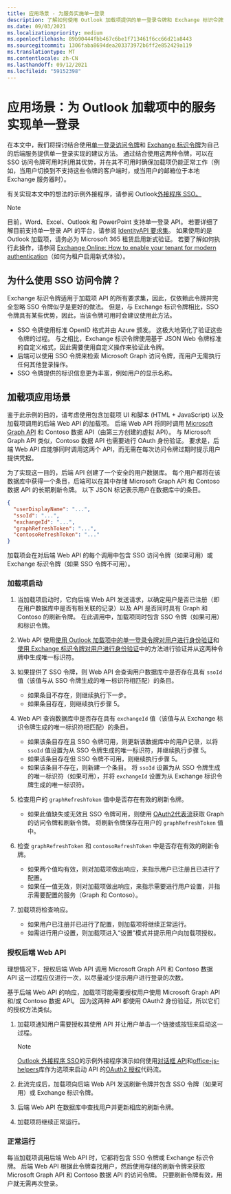 ```yaml
---
title: 应用场景 - 为服务实施单一登录
description: 了解如何使用 Outlook 加载项提供的单一登录令牌和 Exchange 标识令牌为服务实现 SSO。
ms.date: 09/03/2021
ms.localizationpriority: medium
ms.openlocfilehash: 89b90444fbb467c6be1f713461f6cc66d21a8443
ms.sourcegitcommit: 1306faba8694dea203373972b6ff2e852429a119
ms.translationtype: MT
ms.contentlocale: zh-CN
ms.lasthandoff: 09/12/2021
ms.locfileid: "59152398"
---
```

# <a name="scenario-implement-single-sign-on-to-your-service-in-an-outlook-add-in"></a>应用场景：为 Outlook 加载项中的服务实现单一登录

在本文中，我们将探讨结合使用[单一登录访问令牌](authenticate-a-user-with-an-sso-token.md)和 [Exchange 标识令牌](authenticate-a-user-with-an-identity-token.md)为自己的后端服务提供单一登录实现的建议方法。 通过结合使用这两种令牌，可以在 SSO 访问令牌可用时利用其优势，并在其不可用时确保加载项仍能正常工作（例如，当用户切换到不支持这些令牌的客户端时，或当用户的邮箱位于本地 Exchange 服务器时）。

有关实现本文中的想法的示例外接程序，请参阅 Outlook[外接程序 SSO。](https://github.com/OfficeDev/PnP-OfficeAddins/tree/main/Samples/auth/Outlook-Add-in-SSO)


> [!NOTE]
> 目前，Word、Excel、Outlook 和 PowerPoint 支持单一登录 API。 若要详细了解目前支持单一登录 API 的平台，请参阅 [IdentityAPI 要求集](../reference/requirement-sets/identity-api-requirement-sets.md)。
> 如果使用的是 Outlook 加载项，请务必为 Microsoft 365 租赁启用新式验证。 若要了解如何执行此操作，请参阅 [Exchange Online: How to enable your tenant for modern authentication](https://social.technet.microsoft.com/wiki/contents/articles/32711.exchange-online-how-to-enable-your-tenant-for-modern-authentication.aspx)（如何为租户启用新式体验）。


## <a name="why-use-the-sso-access-token"></a>为什么使用 SSO 访问令牌？

Exchange 标识令牌适用于加载项 API 的所有要求集，因此，仅依赖此令牌并完全忽略 SSO 令牌似乎是更好的做法。 但是，与 Exchange 标识令牌相比，SSO 令牌具有某些优势，因此，当该令牌可用时会建议使用此方法。

- SSO 令牌使用标准 OpenID 格式并由 Azure 颁发。 这极大地简化了验证这些令牌的过程。 与之相比，Exchange 标识令牌使用基于 JSON Web 令牌标准的自定义格式，因此需要使用自定义操作来验证此令牌。
- 后端可以使用 SSO 令牌来检索 Microsoft Graph 访问令牌，而用户无需执行任何其他登录操作。
- SSO 令牌提供的标识信息更为丰富，例如用户的显示名称。

## <a name="add-in-scenario"></a>加载项应用场景

鉴于此示例的目的，请考虑使用包含加载项 UI 和脚本 (HTML + JavaScript) 以及加载项调用的后端 Web API 的加载项。 后端 Web API 将同时调用 [Microsoft Graph API](/graph/overview) 和 Contoso 数据 API（由第三方创建的虚拟 API）。 与 Microsoft Graph API 类似，Contoso 数据 API 也需要进行 OAuth 身份验证。 要求是，后端 Web API 应能够同时调用这两个 API，而无需在每次访问令牌过期时提示用户提供凭据。

为了实现这一目的，后端 API 创建了一个安全的用户数据库。 每个用户都将在该数据库中获得一个条目，后端可以在其中存储 Microsoft Graph API 和 Contoso 数据 API 的长期刷新令牌。 以下 JSON 标记表示用户在数据库中的条目。

```JSON
{
  "userDisplayName": "...",
  "ssoId": "...",
  "exchangeId": "...",
  "graphRefreshToken": "...",
  "contosoRefreshToken": "..."
}
```

加载项会在对后端 Web API 的每个调用中包含 SSO 访问令牌（如果可用）或 Exchange 标识令牌（如果 SSO 令牌不可用）。

### <a name="add-in-startup"></a>加载项启动

1. 当加载项启动时，它向后端 Web API 发送请求，以确定用户是否已注册（即在用户数据库中是否有相关联的记录）以及 API 是否同时具有 Graph 和 Contoso 的刷新令牌。 在此调用中，加载项同时包含 SSO 令牌（如果可用）和标识令牌。

1. Web API 使用[使用 Outlook 加载项中的单一登录令牌对用户进行身份验证](authenticate-a-user-with-an-sso-token.md)和[使用 Exchange 标识令牌对用户进行身份验证](authenticate-a-user-with-an-identity-token.md)中的方法进行验证并从这两种令牌中生成唯一标识符。

1. 如果提供了 SSO 令牌，则 Web API 会查询用户数据库中是否存在具有 `ssoId` 值（该值与从 SSO 令牌生成的唯一标识符相匹配）的条目。
   - 如果条目不存在，则继续执行下一步。
   - 如果条目存在，则继续执行步骤 5。

1. Web API 查询数据库中是否存在具有 `exchangeId` 值（该值与从 Exchange 标识令牌生成的唯一标识符相匹配）的条目。
   - 如果该条目存在且 SSO 令牌可用，则更新该数据库中的用户记录，以将 `ssoId` 值设置为从 SSO 令牌生成的唯一标识符，并继续执行步骤 5。
   - 如果该条目存在但 SSO 令牌不可用，则继续执行步骤 5。
   - 如果该条目不存在，则新建一个条目。 将 `ssoId` 设置为从 SSO 令牌生成的唯一标识符（如果可用），并将 `exchangeId` 设置为从 Exchange 标识令牌生成的唯一标识符。

1. 检查用户的 `graphRefreshToken` 值中是否存在有效的刷新令牌。
   - 如果此值缺失或无效且 SSO 令牌可用，则使用 [OAuth2代表流](/azure/active-directory/develop/active-directory-v2-protocols-oauth-on-behalf-of)获取 Graph 的访问令牌和刷新令牌。 将刷新令牌保存在用户的 `graphRefreshToken` 值中。

1. 检查 `graphRefreshToken` 和 `contosoRefreshToken` 中是否存在有效的刷新令牌。
   - 如果两个值均有效，则对加载项做出响应，来指示用户已注册且已进行了配置。
   - 如果任一值无效，则对加载项做出响应，来指示需要进行用户设置，并指示需要配置的服务（Graph 和 Contoso）。

1. 加载项将检查响应。
   - 如果用户已注册并已进行了配置，则加载项将继续正常运行。
   - 如需进行用户设置，则加载项进入“设置”模式并提示用户向加载项授权。

### <a name="authorize-the-backend-web-api"></a>授权后端 Web API

理想情况下，授权后端 Web API 调用 Microsoft Graph API 和 Contoso 数据 API 这一过程应仅进行一次，以尽量减少提示用户进行登录的次数。

基于后端 Web API 的响应，加载项可能需要授权用户使用 Microsoft Graph API 和/或 Contoso 数据 API。 因为这两种 API 都使用 OAuth2 身份验证，所以它们的授权方法类似。

1. 加载项通知用户需要授权其使用 API 并让用户单击一个链接或按钮来启动这一过程。

    > [!NOTE]
    > [Outlook 外接程序 SSO](https://github.com/OfficeDev/PnP-OfficeAddins/tree/main/Samples/auth/Outlook-Add-in-SSO)的示例外接程序演示如何使用[对话框 API](/javascript/api/office/office.ui#displaydialogasync-startaddress--options--callback-)和[office-js-helpers](https://github.com/OfficeDev/office-js-helpers)库作为选项来启动 API 的[OAuth2 授权](/azure/active-directory/develop/active-directory-protocols-oauth-code)代码流。

1. 此流完成后，加载项向后端 Web API 发送刷新令牌并包含 SSO 令牌（如果可用）或 Exchange 标识令牌。

1. 后端 Web API 在数据库中查找用户并更新相应的刷新令牌。

1. 加载项将继续正常运行。

### <a name="normal-operation"></a>正常运行

每当加载项调用后端 Web API 时，它都将包含 SSO 令牌或 Exchange 标识令牌。 后端 Web API 根据此令牌查找用户，然后使用存储的刷新令牌来获取 Microsoft Graph API 和 Contoso 数据 API 的访问令牌。 只要刷新令牌有效，用户就无需再次登录。

